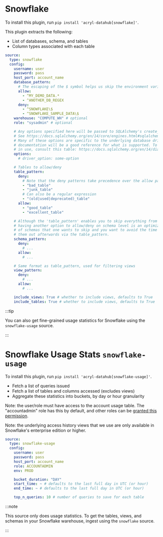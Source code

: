 # Snowflake

To install this plugin, run `pip install 'acryl-datahub[snowflake]'`.

This plugin extracts the following:

- List of databases, schema, and tables
- Column types associated with each table

```yml
source:
  type: snowflake
  config:
    username: user
    password: pass
    host_port: account_name
    database_pattern:
      # The escaping of the $ symbol helps us skip the environment variable substitution.
      allow:
        - ^MY_DEMO_DATA.*
        - ^ANOTHER_DB_REGEX
      deny:
        - ^SNOWFLAKE\$
        - ^SNOWFLAKE_SAMPLE_DATA\$
    warehouse: "COMPUTE_WH" # optional
    role: "sysadmin" # optional

    # Any options specified here will be passed to SQLAlchemy's create_engine as kwargs.
    # See https://docs.sqlalchemy.org/en/14/core/engines.html#sqlalchemy.create_engine for details.
    # Many of these options are specific to the underlying database driver, so that library's
    # documentation will be a good reference for what is supported. To find which dialect is likely
    # in use, consult this table: https://docs.sqlalchemy.org/en/14/dialects/index.html.
    options:
      # driver_option: some-option

    # Tables to allow/deny
    table_pattern:
      deny:
        # Note that the deny patterns take precedence over the allow patterns.
        - "bad_table"
        - "junk_table"
        # Can also be a regular expression
        - "(old|used|deprecated)_table"
      allow:
        - "good_table"
        - "excellent_table"

    # Although the 'table_pattern' enables you to skip everything from certain schemas,
    # having another option to allow/deny on schema level is an optimization for the case when there is a large number
    # of schemas that one wants to skip and you want to avoid the time to needlessly fetch those tables only to filter
    # them out afterwards via the table_pattern.
    schema_pattern:
      deny:
        # ...
      allow:
        # ...

    # Same format as table_pattern, used for filtering views
    view_pattern:
      deny:
        # ...
      allow:
        # ...

    include_views: True # whether to include views, defaults to True
    include_tables: True # whether to include views, defaults to True
```

:::tip

You can also get fine-grained usage statistics for Snowflake using the `snowflake-usage` source.

:::

# Snowflake Usage Stats `snowflake-usage`

To install this plugin, run `pip install 'acryl-datahub[snowflake-usage]'`.

- Fetch a list of queries issued
- Fetch a list of tables and columns accessed (excludes views)
- Aggregate these statistics into buckets, by day or hour granularity

Note: the user/role must have access to the account usage table. The "accountadmin" role has this by default, and other roles can be [granted this permission](https://docs.snowflake.com/en/sql-reference/account-usage.html#enabling-account-usage-for-other-roles).

Note: the underlying access history views that we use are only available in Snowflake's enterprise edition or higher.

```yml
source:
  type: snowflake-usage
  config:
    username: user
    password: pass
    host_port: account_name
    role: ACCOUNTADMIN
    env: PROD

    bucket_duration: "DAY"
    start_time: ~ # defaults to the last full day in UTC (or hour)
    end_time: ~ # defaults to the last full day in UTC (or hour)

    top_n_queries: 10 # number of queries to save for each table
```

:::note

This source only does usage statistics. To get the tables, views, and schemas in your Snowflake warehouse, ingest using the `snowflake` source.

:::
